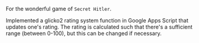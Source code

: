 For the wonderful game of `Secret Hitler`.

Implemented a glicko2 rating system function in Google Apps Script that updates one's rating. The rating is calculated such that there's a sufficient range (between 0-100), but this can be changed if necessary.
